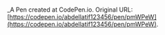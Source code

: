 # 
 _A Pen created at CodePen.io. Original URL: [https://codepen.io/abdellatif123456/pen/pmWPeW](https://codepen.io/abdellatif123456/pen/pmWPeW).

 